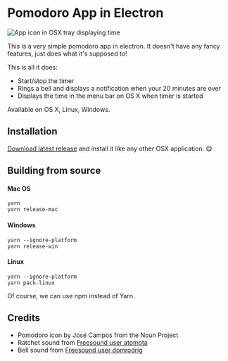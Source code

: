 # Pomodoro App in Electron

![App icon in OSX tray displaying time](https://goo.gl/yOrILm "Pomodoro app screenshot")

This is a very simple pomodoro app in electron. It doesn't have any fancy features, just does what it's supposed to!

This is all it does:

* Start/stop the timer
* Rings a bell and displays a notification when your 20 minutes are over
* Displays the time in the menu bar on OS X when timer is started

Available on OS X, Linux, Windows.

## Installation

[Download latest release](https://github.com/veloxy/pomodoro-electron/releases) and install it like any other OSX application. 😋

## Building from source

#### Mac OS
```
yarn
yarn release-mac
```

#### Windows
```
yarn --ignore-platform
yarn release-win
```

#### Linux
```
yarn --ignore-platform
yarn pack-linux
```

Of course, we can use npm instead of Yarn.

## Credits

- Pomodoro icon by José Campos from the Noun Project
- Ratchet sound from [Freesound user atomota](http://www.freesound.org/people/atomota/)
- Bell sound from [Freesound user domrodrig](http://www.freesound.org/people/domrodrig/)

